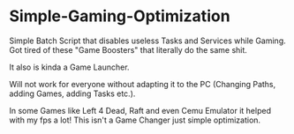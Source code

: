 # Simple-Gaming-Optimization
Simple Batch Script that disables useless Tasks and Services while Gaming.
Got tired of these "Game Boosters" that literally do the same shit.

It also is kinda a Game Launcher.

Will not work for everyone without adapting it to the PC (Changing Paths, adding Games, adding Tasks etc.). 

In some Games like Left 4 Dead, Raft and even Cemu Emulator it helped with my fps a lot!
This isn't a Game Changer just simple optimization.
